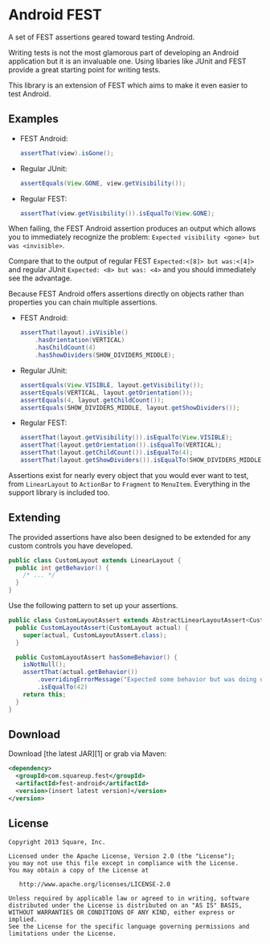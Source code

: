 Android FEST
============

A set of FEST assertions geared toward testing Android.

Writing tests is not the most glamorous part of developing an Android
application but it is an invaluable one. Using libaries like JUnit and FEST
provide a great starting point for writing tests.

This library is an extension of FEST which aims to make it even easier to test
Android.



Examples
--------

 *  FEST Android:

    ```java
    assertThat(view).isGone();
    ```

 *  Regular JUnit:

    ```java
    assertEquals(View.GONE, view.getVisibility());
    ```

 *  Regular FEST:

    ```java
    assertThat(view.getVisibility()).isEqualTo(View.GONE);
    ```

When failing, the FEST Android assertion produces an output which allows you to immediately recognize the problem: `Expected visibility <gone> but was <invisible>`.

Compare that to the output of regular FEST `Expected:<[8]> but was:<[4]>` and regular JUnit `Expected: <8> but was: <4>` and you should immediately see the advantage.


Because FEST Android offers assertions directly on objects rather than properties you can chain multiple assertions.

 *  FEST Android:

    ```java
    assertThat(layout).isVisible()
        .hasOrientation(VERTICAL)
        .hasChildCount(4)
        .hasShowDividers(SHOW_DIVIDERS_MIDDLE);
    ```

 *  Regular JUnit:

    ```java
    assertEquals(View.VISIBLE, layout.getVisibility());
    assertEquals(VERTICAL, layout.getOrientation());
    assertEquals(4, layout.getChildCount());
    assertEquals(SHOW_DIVIDERS_MIDDLE, layout.getShowDividers());
    ```

 *  Regular FEST:

    ```java
    assertThat(layout.getVisibility()).isEqualTo(View.VISIBLE);
    assertThat(layout.getOrientation()).isEqualTo(VERTICAL);
    assertThat(layout.getChildCount()).isEqualTo(4);
    assertThat(layout.getShowDividers()).isEqualTo(SHOW_DIVIDERS_MIDDLE);
    ```

Assertions exist for nearly every object that you would ever want to test, from `LinearLayout` to `ActionBar` to `Fragment` to `MenuItem`. Everything in the support library is included too.



Extending
---------

The provided assertions have also been designed to be extended for any custom controls you have developed.

```java
public class CustomLayout extends LinearLayout {
  public int getBehavior() {
    /* ... */
  }
}
```

Use the following pattern to set up your assertions.

```java
public class CustomLayoutAssert extends AbstractLinearLayoutAssert<CustomLayoutAssert, CustomLayout> {
  public CustomLayoutAssert(CustomLayout actual) {
    super(actual, CustomLayoutAssert.class);
  }

  public CustomLayoutAssert hasSomeBehavior() {
    isNotNull();
    assertThat(actual.getBehavior())
        .overridingErrorMessage("Expected some behavior but was doing other behavior.")
        .isEqualTo(42)
    return this;
  }
}
```



Download
--------

Download [the latest JAR][1] or grab via Maven:

```xml
<dependency>
  <groupId>com.squareup.fest</groupId>
  <artifactId>fest-android</artifactId>
  <version>(insert latest version)</version>
</version>
```



License
-------

    Copyright 2013 Square, Inc.

    Licensed under the Apache License, Version 2.0 (the "License");
    you may not use this file except in compliance with the License.
    You may obtain a copy of the License at

       http://www.apache.org/licenses/LICENSE-2.0

    Unless required by applicable law or agreed to in writing, software
    distributed under the License is distributed on an "AS IS" BASIS,
    WITHOUT WARRANTIES OR CONDITIONS OF ANY KIND, either express or implied.
    See the License for the specific language governing permissions and
    limitations under the License.